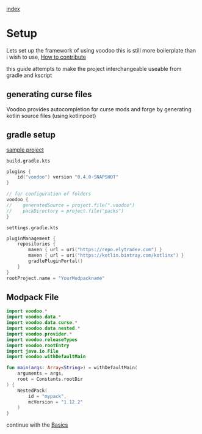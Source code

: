 [index](../../)

# Setup

Lets set up the framework of using voodoo
this is still more boilerplate than i wish to use, [How to contribute](/#how-to-contribute)

this guide attempts to make the project interchangeable useable from gradle and kscript

## generating curse files

Voodoo provides autocompletion for curse mods and forge by generating kotlin source files (using kotlinpoet)

<!--
using kscript:  
`init.kt`
```kotlin
#!/usr/bin/env kscript
@file:DependsOnMaven("moe.nikky.voodoo-rewrite:dsl:0.4.0-174")
@file:DependsOnMaven("ch.qos.logback:logback-classic:1.3.0-alpha4") //seems that i need a explicit dependency on this.. yet another bugreport
@file:MavenRepository("kotlinx","https://kotlin.bintray.com/kotlinx" )
@file:MavenRepository("elytradev", "https://repo.elytradev.com")
@file:KotlinOpts("-J-Xmx5g")
@file:KotlinOpts("-J-server")

import voodoo.poet
import java.io.File

//TODO: figure out how to use File relative to script location
fun main(args: Array<String>) = cursePoet(root = File(".gen")) 
```
-->

## gradle setup

[sample project](https://github.com/NikkyAI/VoodooSamples)

`build.gradle.kts`
```kotlin
plugins {
    id("voodoo") version "0.4.0-SNAPSHOT"
}

// for configuration of folders
voodoo {
//    generatedSource = project.file(".voodoo")
//    packDirectory = project.file("packs")
}
```

`settings.gradle.kts`
```kotlin
pluginManagement {
    repositories {
        maven { url = uri("https://repo.elytradev.com") }
        maven { url = uri("https://kotlin.bintray.com/kotlinx") }
        gradlePluginPortal()
    }
}
rootProject.name = "YourModpackname"
```

<!--
[build.gradle.kts](build.gradle.kts)  
[settings.gradle.kts](build.gradle.kts)  
[gradle.properties](gradle.properties)  
-->

## Modpack File

```kotlin
import voodoo.*
import voodoo.data.*
import voodoo.data.curse.*
import voodoo.data.nested.*
import voodoo.provider.*
import voodoo.releaseTypes
import voodoo.rootEntry
import java.io.File
import voodoo.withDefaultMain

fun main(args: Array<String>) = withDefaultMain(
    arguments = args,
    root = Constants.rootDir
) {
    NestedPack(
        id = "mypack",
        mcVersion = "1.12.2"
    )
}
```

continue with the [Basics](../basics)